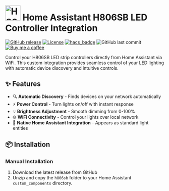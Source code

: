 # <img src="https://github.com/nnoskov/ha806sb-integration/blob/9a5a637e5a062ac8278a09110262c0a9917e3ae7/h806sb/icon.svg" width="48" height="48" alt="H806SB Logo"> Home Assistant H806SB LED Controller Integration

[![GitHub release](https://img.shields.io/github/release/nnoskov/h806sb-integration.svg)](https://github.com/nnoskov/hass-h806sb/releases)
[![License](https://img.shields.io/badge/License-MIT-yellow.svg)](https://opensource.org/licenses/MIT)
[![hacs_badge](https://img.shields.io/badge/HACS-Default-orange.svg)](https://github.com/nnoskov/hass-h806sb)
![GitHub last commit](https://img.shields.io/github/last-commit/nnoskov/hass-h806sb)
[![Buy me a coffee](https://img.shields.io/badge/Buy%20me%20a%20coffee-%E2%98%95-yellow)](https://buymeacoffee.com/nnoskov)

Control your H806SB LED strip controllers directly from Home Assistant via WiFi. This custom integration provides seamless control of your LED lighting with automatic device discovery and intuitive controls.

## ✨ Features

- 🔍 **Automatic Discovery** - Finds devices on your network automatically
- ⚡ **Power Control** - Turn lights on/off with instant response
- 💡 **Brightness Adjustment** - Smooth dimming from 0-100%
- 🌐 **WiFi Connectivity** - Control your lights over local network
- 🧩 **Native Home Assistant Integration** - Appears as standard light entities

## 📦 Installation

### Manual Installation
1. Download the latest release from GitHub
2. Unzip and copy the `h806sb` folder to your Home Assistant `custom_components` directory.

